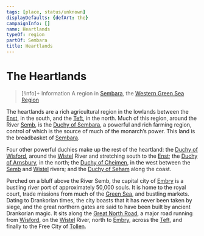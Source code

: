 ```yaml
---
tags: [place, status/unknown]
displayDefaults: {defArt: the}
campaignInfo: []
name: Heartlands
typeOf: region
partOf: Sembara
title: Heartlands
---
```


# The Heartlands
>[!info]+ Information
> A region in [Sembara](<../sembara.md>), the [Western Green Sea Region](<../../../western-green-sea/western-green-sea-region.md>)

The heartlands are a rich agricultural region in the lowlands between the [Enst](<../../rivers/wistel-enst-watershed/enst.md>), in the south, and the [Teft](<../../rivers/teft.md>), in the north. Much of this region, around the River [Semb](<../../rivers/semb-watershed/semb.md>), is the [Duchy of Sembara](<./duchy-of-sembara.md>), a powerful and rich farming region, control of which is the source of much of the monarch’s power. This land is the breadbasket of [Sembara](<../sembara.md>).

Four other powerful duchies make up the rest of the heartland: the [Duchy of Wisford](<./duchy-of-wisford.md>), around the [Wistel](<../../rivers/wistel-enst-watershed/wistel.md>) River and stretching south to the [Enst](<../../rivers/wistel-enst-watershed/enst.md>); the [Duchy of Arnsbury](<./duchy-of-arnsbury.md>), in the north; the [Duchy of Cheimen](<./duchy-of-cheimen.md>), in the west between the [Semb](<../../rivers/semb-watershed/semb.md>) and [Wistel](<../../rivers/wistel-enst-watershed/wistel.md>) rivers; and the [Duchy of Seham](<./duchy-of-seham.md>) along the coast.

Perched on a bluff above the River Semb, the capital city of [Embry](<./embry.md>) is a bustling river port of approximately 50,000 souls. It is home to the royal court, trade missions from much of the [Green Sea](<../../../green-sea.md>), and bustling markets. Dating to Drankorian times, the city boasts that it has never been taken by siege, and the great northern gates are said to have been built by ancient Drankorian magic. It sits along the [Great North Road](<../../roads/great-north-road.md>), a major road running from [Wisford](<./wisford.md>), on the [Wistel](<../../rivers/wistel-enst-watershed/wistel.md>) River, north to [Embry](<./embry.md>), across the [Teft](<../../rivers/teft.md>), and finally to the Free City of [Tollen](<../../../western-green-sea/tollen/tollen.md>).
